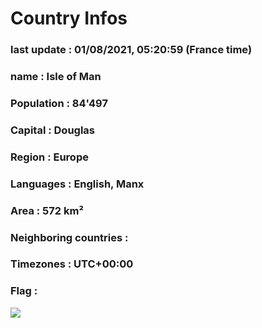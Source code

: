 # Country  Infos
### last update : 01/08/2021, 05:20:59 (France time)

### name : Isle of Man
### Population : 84'497
### Capital : Douglas
### Region : Europe
### Languages : English, Manx
### Area : 572 km²
### Neighboring countries : 
### Timezones : UTC+00:00

### Flag :
![](https://restcountries.eu/data/imn.svg)